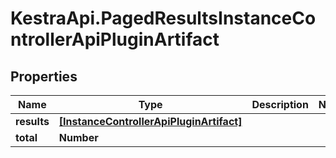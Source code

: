 # KestraApi.PagedResultsInstanceControllerApiPluginArtifact

## Properties

Name | Type | Description | Notes
------------ | ------------- | ------------- | -------------
**results** | [**[InstanceControllerApiPluginArtifact]**](InstanceControllerApiPluginArtifact.md) |  | 
**total** | **Number** |  | 


